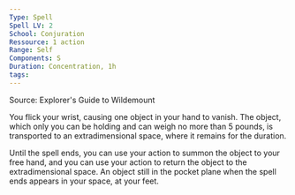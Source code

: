 ```yaml
---
Type: Spell
Spell LV: 2
School: Conjuration
Ressource: 1 action
Range: Self
Components: S
Duration: Concentration, 1h
tags:
---
```

Source: Explorer's Guide to Wildemount

You flick your wrist, causing one object in your hand to vanish. The object, which only you can be holding and can weigh no more than 5 pounds, is transported to an extradimensional space, where it remains for the duration.

Until the spell ends, you can use your action to summon the object to your free hand, and you can use your action to return the object to the extradimensional space. An object still in the pocket plane when the spell ends appears in your space, at your feet.